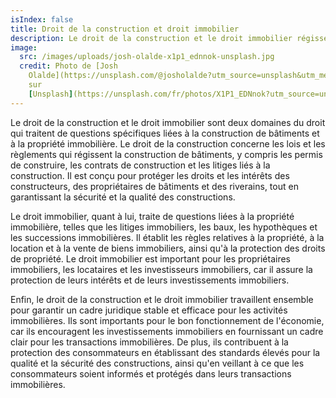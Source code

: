 ```yaml
---
isIndex: false
title: Droit de la construction et droit immobilier
description: Le droit de la construction et le droit immobilier régissent les aspects juridiques liés à la construction de bâtiments et à la propriété immobilière, tels que les permis de construire, les contrats de construction, les litiges immobiliers, les baux et les hypothèques. Leur but est de protéger les droits et les intérêts de toutes les parties impliquées dans les activités immobilières.
image:
  src: /images/uploads/josh-olalde-x1p1_ednnok-unsplash.jpg
  credit: Photo de [Josh
    Olalde](https://unsplash.com/@josholalde?utm_source=unsplash&utm_medium=referral&utm_content=creditCopyText)
    sur
    [Unsplash](https://unsplash.com/fr/photos/X1P1_EDNnok?utm_source=unsplash&utm_medium=referral&utm_content=creditCopyText)
---
```

Le droit de la construction et le droit immobilier sont deux domaines du droit qui traitent de questions spécifiques liées à la construction de bâtiments et à la propriété immobilière. Le droit de la construction concerne les lois et les règlements qui régissent la construction de bâtiments, y compris les permis de construire, les contrats de construction et les litiges liés à la construction. Il est conçu pour protéger les droits et les intérêts des constructeurs, des propriétaires de bâtiments et des riverains, tout en garantissant la sécurité et la qualité des constructions.

Le droit immobilier, quant à lui, traite de questions liées à la propriété immobilière, telles que les litiges immobiliers, les baux, les hypothèques et les successions immobilières. Il établit les règles relatives à la propriété, à la location et à la vente de biens immobiliers, ainsi qu'à la protection des droits de propriété. Le droit immobilier est important pour les propriétaires immobiliers, les locataires et les investisseurs immobiliers, car il assure la protection de leurs intérêts et de leurs investissements immobiliers.

Enfin, le droit de la construction et le droit immobilier travaillent ensemble pour garantir un cadre juridique stable et efficace pour les activités immobilières. Ils sont importants pour le bon fonctionnement de l'économie, car ils encouragent les investissements immobiliers en fournissant un cadre clair pour les transactions immobilières. De plus, ils contribuent à la protection des consommateurs en établissant des standards élevés pour la qualité et la sécurité des constructions, ainsi qu'en veillant à ce que les consommateurs soient informés et protégés dans leurs transactions immobilières.